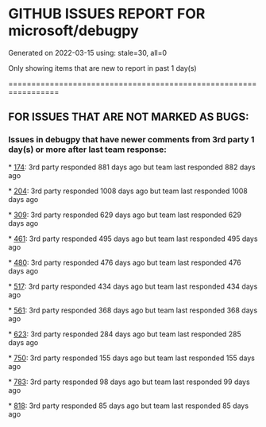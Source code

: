 
# GITHUB ISSUES REPORT FOR microsoft/debugpy


Generated on 2022-03-15 using: stale=30, all=0


Only showing items that are new to report in past 1 day(s)


=================================================================


## FOR ISSUES THAT ARE NOT MARKED AS BUGS:


### Issues in debugpy that have newer comments from 3rd party 1 day(s) or more after last team response:


\* [174](https://github.com/microsoft/debugpy/issues/174 "Support column breakpoints"): 3rd party responded 881 days ago but team last responded 882 days ago

\* [204](https://github.com/microsoft/debugpy/issues/204 "Performance in attached and detached state is similar."): 3rd party responded 1008 days ago but team last responded 1008 days ago

\* [309](https://github.com/microsoft/debugpy/issues/309 "Add test for &quot;qt&quot; debug config property"): 3rd party responded 629 days ago but team last responded 629 days ago

\* [461](https://github.com/microsoft/debugpy/issues/461 "Rework template settings"): 3rd party responded 495 days ago but team last responded 495 days ago

\* [480](https://github.com/microsoft/debugpy/issues/480 "Error message for embedded python adapter timeout"): 3rd party responded 476 days ago but team last responded 476 days ago

\* [517](https://github.com/microsoft/debugpy/issues/517 "Python debugger extension support"): 3rd party responded 434 days ago but team last responded 434 days ago

\* [561](https://github.com/microsoft/debugpy/issues/561 "Treat mapped files as my code"): 3rd party responded 368 days ago but team last responded 368 days ago

\* [623](https://github.com/microsoft/debugpy/issues/623 "Improve logging of loading of native library (used to set tracing to all threads)"): 3rd party responded 284 days ago but team last responded 285 days ago

\* [750](https://github.com/microsoft/debugpy/issues/750 "Support PEP 582 (__pypackages__) for just-my-code and user-uncaught exceptions"): 3rd party responded 155 days ago but team last responded 155 days ago

\* [783](https://github.com/microsoft/debugpy/issues/783 "use vscode to remote debug python program with tmux session "): 3rd party responded 98 days ago but team last responded 99 days ago

\* [818](https://github.com/microsoft/debugpy/issues/818 "Could not debug remote code with dataloaders which has num_workers>0"): 3rd party responded 85 days ago but team last responded 85 days ago

